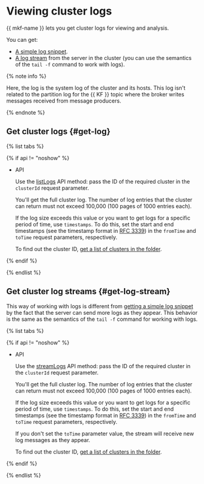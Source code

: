 # Viewing cluster logs

{{ mkf-name }} lets you get cluster logs for viewing and analysis.

You can get:

- [A simple log snippet](#get-log).
- [A log stream](#get-log-stream) from the server in the cluster (you can use the semantics of the `tail -f` command to work with logs).

{% note info %}

Here, the log is the system log of the cluster and its hosts. This log isn't related to the partition log for the {{ KF }} topic where the broker writes messages received from message producers.

{% endnote %}

## Get cluster logs {#get-log}

{% list tabs %}

{% if api != "noshow" %}

- API

  Use the [listLogs](../api-ref/Cluster/listLogs.md) API method: pass the ID of the required cluster in the `clusterId` request parameter.

  You'll get the full cluster log. The number of log entries that the cluster can return must not exceed 100,000 (100 pages of 1000 entries each).

  If the log size exceeds this value or you want to get logs for a specific period of time, use `timestamps`. To do this, set the start and end timestamps (see the timestamp format in [RFC 3339](https://www.ietf.org/rfc/rfc3339.txt)) in the `fromTime` and `toTime` request parameters, respectively.

  To find out the cluster ID, [get a list of clusters in the folder](cluster-list.md#list-clusters).

{% endif %}

{% endlist %}

## Get cluster log streams {#get-log-stream}

This way of working with logs is different from [getting a simple log snippet](#get-log) by the fact that the server can send more logs as they appear. This behavior is the same as the semantics of the `tail -f` command for working with logs.

{% list tabs %}

{% if api != "noshow" %}

- API

  Use the [streamLogs](../api-ref/Cluster/streamLogs.md) API method: pass the ID of the required cluster in the `clusterId` request parameter.

  You'll get the full cluster log. The number of log entries that the cluster can return must not exceed 100,000 (100 pages of 1000 entries each).

  If the log size exceeds this value or you want to get logs for a specific period of time, use `timestamps`. To do this, set the start and end timestamps (see the timestamp format in [RFC 3339](https://www.ietf.org/rfc/rfc3339.txt)) in the `fromTime` and `toTime` request parameters, respectively.

  If you don't set the `toTime` parameter value, the stream will receive new log messages as they appear.

  To find out the cluster ID, [get a list of clusters in the folder](cluster-list.md#list-clusters).

{% endif %}

{% endlist %}
